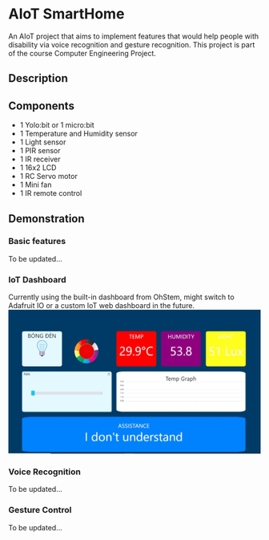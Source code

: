 # AIoT SmartHome
An AIoT project that aims to implement features that would help people with disability via voice recognition and gesture recognition. This project is part of the course Computer Engineering Project.

## Description

## Components
- 1 Yolo:bit or 1 micro:bit
- 1 Temperature and Humidity sensor
- 1 Light sensor
- 1 PIR sensor
- 1 IR receiver
- 1 16x2 LCD
- 1 RC Servo motor
- 1 Mini fan
- 1 IR remote control

## Demonstration
### Basic features
To be updated...
### IoT Dashboard
Currently using the built-in dashboard from OhStem, might switch to Adafruit IO or a custom IoT web dashboard in the future.
![iot_dashboard](/img/iot_dashboard.jpg)
### Voice Recognition
To be updated...
### Gesture Control
To be updated...
